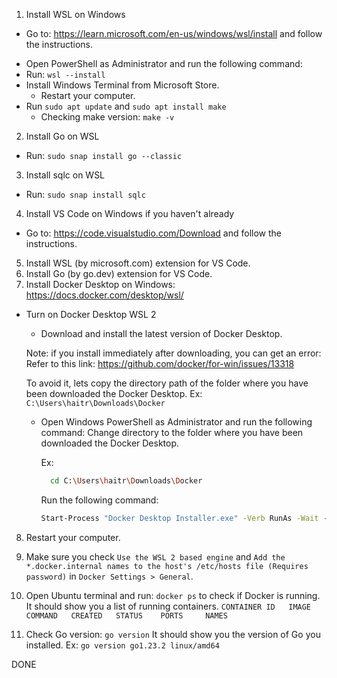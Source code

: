 1. Install WSL on Windows
- Go to: https://learn.microsoft.com/en-us/windows/wsl/install and follow the instructions.
 + Open PowerShell as Administrator and run the following command:
 + Run: `wsl --install`
 + Install Windows Terminal from Microsoft Store.
    + Restart your computer.
 + Run `sudo apt update` and `sudo apt install make`
    + Checking make version: `make -v`

2. Install Go on WSL
- Run: `sudo snap install go --classic`

3. Install sqlc on WSL
- Run: `sudo snap install sqlc`

4. Install VS Code on Windows if you haven't already
- Go to: https://code.visualstudio.com/Download and follow the instructions.

5. Install WSL (by microsoft.com) extension for VS Code.
6. Install Go (by go.dev) extension for VS Code.
7. Install Docker Desktop on Windows: https://docs.docker.com/desktop/wsl/
 - Turn on Docker Desktop WSL 2 
   + Download and install the latest version of Docker Desktop. 

   Note: if you install immediately after downloading, you can get an error: Refer to this link: https://github.com/docker/for-win/issues/13318
   
   To avoid it, lets copy the directory path of the folder where you have been downloaded the Docker Desktop. Ex: `C:\Users\haitr\Downloads\Docker`

   + Open Windows PowerShell as Administrator and run the following command:
      Change directory to the folder where you have been downloaded the Docker Desktop.

      Ex:
     ```bash
       cd C:\Users\haitr\Downloads\Docker
     ```
       Run the following command:
     ```bash
     Start-Process "Docker Desktop Installer.exe" -Verb RunAs -Wait -ArgumentList "install --installation-dir=C:\Docker\"
     ```
8. Restart your computer.

9. Make sure you check `Use the WSL 2 based engine` and `Add the *.docker.internal names to the host's /etc/hosts file (Requires password)` in `Docker Settings > General`.

10. Open Ubuntu terminal and run: `docker ps` to check if Docker is running.
It should show you a list of running containers. 
`CONTAINER ID   IMAGE     COMMAND   CREATED   STATUS    PORTS     NAMES`

11. Check Go version: `go version`
It should show you the version of Go you installed. Ex: `go version go1.23.2 linux/amd64`

DONE
